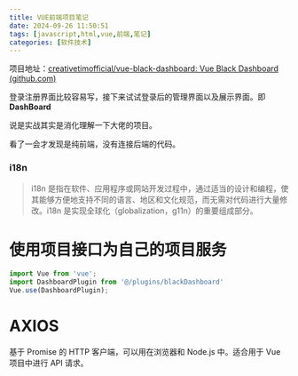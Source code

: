 ```yaml
---
title: VUE前端项目笔记
date: 2024-09-26 11:50:51
tags: [javascript,html,vue,前端,笔记]
categories: [软件技术]
---
```


项目地址：[creativetimofficial/vue-black-dashboard: Vue Black Dashboard (github.com)](https://github.com/creativetimofficial/vue-black-dashboard)

登录注册界面比较容易写，接下来试试登录后的管理界面以及展示界面。即 **DashBoard**

说是实战其实是消化理解一下大佬的项目。

看了一会才发现是纯前端，没有连接后端的代码。

###  i18n

> i18n 是指在软件、应用程序或网站开发过程中，通过适当的设计和编程，使其能够方便地支持不同的语言、地区和文化规范，而无需对代码进行大量修改。i18n 是实现全球化（globalization，g11n）的重要组成部分。

# 使用项目接口为自己的项目服务

```javascript
import Vue from 'vue';
import DashboardPlugin from '@/plugins/blackDashboard'
Vue.use(DashboardPlugin);
```



# AXIOS

基于 Promise 的 HTTP 客户端，可以用在浏览器和 Node.js 中。适合用于 Vue 项目中进行 API 请求。

